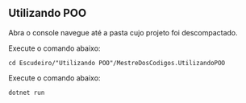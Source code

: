 ## Utilizando POO

Abra o console navegue até a pasta cujo projeto foi descompactado.

Execute o comando abaixo:
```
cd Escudeiro/"Utilizando POO"/MestreDosCodigos.UtilizandoPOO
```

Execute o comando abaixo:
```
dotnet run
```
